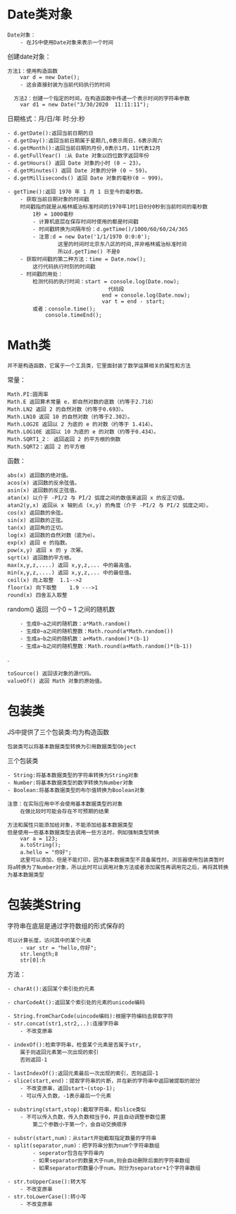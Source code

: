 # Date类对象
    Date对象：
        - 在JS中使用Date对象来表示一个时间

创建date对象：

    方法1：使用构造函数
        var d = new Date();
        - 这会直接封装为当前代码执行的时间

      方法2：创建一个指定的时间，在构造函数中传递一个表示时间的字符串参数
        var d1 = new Date("3/30/2020  11:11:11");

日期格式：月/日/年  时:分:秒

    - d.getDate():返回当前日期的日
    - d.getDay():返回当前日期属于星期几,0表示周日，6表示周六
    - d.getMonth():返回当前日期的月份,0表示1月，11代表12月
    - d.getFullYear() :从 Date 对象以四位数字返回年份 
    - d.getHours() 返回 Date 对象的小时 (0 ~ 23)。 
    - d.getMinutes() 返回 Date 对象的分钟 (0 ~ 59)。 
    - d.getMilliseconds() 返回 Date 对象的毫秒(0 ~ 999)。

    - getTime():返回 1970 年 1 月 1 日至今的毫秒数。
        - 获取当前日期对象的时间戳
        时间戳指的就是从格林威治标准时间的1970年1时1日0分0秒到当前时间的毫秒数
            1秒 = 1000毫秒
            - 计算机底层在保存时间时使用的都是时间戳
            - 时间戳转换为间隔年份：d.getTime()/1000/60/60/24/365
            - 注意:d = new Date('1/1/1970 0:0:0');
                    这里的时间时北京东八区的时间,并非格林威治标准时间
                    所以d.getTime() 不是0
        - 获取时间戳的第二种方法：time = Date.now();
            这行代码执行时刻的时间戳
        - 时间戳的用处：
            检测代码的执行时间：start = console.log(Date.now);
                                    代码段
                                  end = console.log(Date.now);
                                  var t = end - start;
            或者：console.time();
                console.timeEnd();

# Math类

    并不是构造函数，它属于一个工具类，它里面封装了数学运算相关的属性和方法

常量：

    Math.PI:圆周率
    Math.E 返回算术常量 e，即自然对数的底数（约等于2.718） 
    Math.LN2 返回 2 的自然对数（约等于0.693）。 
    Math.LN10 返回 10 的自然对数（约等于2.302）。 
    Math.LOG2E 返回以 2 为底的 e 的对数（约等于 1.414）。 
    Math.LOG10E 返回以 10 为底的 e 的对数（约等于0.434）。 
    Math.SQRT1_2： 返回返回 2 的平方根的倒数 
    Math.SQRT2：返回 2 的平方根

函数：

    abs(x) 返回数的绝对值。
    acos(x) 返回数的反余弦值。
    asin(x) 返回数的反正弦值。
    atan(x) 以介于 -PI/2 与 PI/2 弧度之间的数值来返回 x 的反正切值。 
    atan2(y,x) 返回从 x 轴到点 (x,y) 的角度（介于 -PI/2 与 PI/2 弧度之间）。 
    cos(x) 返回数的余弦。
    sin(x) 返回数的正弦。
    tan(x) 返回角的正切。
    log(x) 返回数的自然对数（底为e）。
    exp(x) 返回 e 的指数。
    pow(x,y) 返回 x 的 y 次幂。
    sqrt(x) 返回数的平方根。
    max(x,y,z,....) 返回 x,y,z,... 中的最高值。
    min(x,y,z,....) 返回 x,y,z,... 中的最低值。
    ceil(x) 向上取整  1.1-->2
    floor(x) 向下取整    1.9 --->1
    round(x) 四舍五入取整

random() 返回 一个0 ~ 1 之间的随机数

        - 生成0~a之间的随机数：a*Math.random()
        - 生成0~a之间的随机整数：Math.round(a*Math.random())
        - 生成a~b之间的随机数：a+Math.random()*(b-1)
        - 生成a~b之间的随机整数：Math.round(a+Math.random()*(b-1))

.

    toSource() 返回该对象的源代码。
    valueOf() 返回 Math 对象的原始值。

# 包装类

JS中提供了三个包装类:均为构造函数

    包装类可以将基本数据类型转换为引用数据类型Object
三个包装类

    - String:将基本数据类型的字符串转换为String对象
    - Number:将基本数据类型的数字转换为Number对象
    - Boolean:将基本数据类型的布尔值转换为Boolean对象

    注意：在实际应用中不会使用基本数据类型的对象
        在做比较时可能会存在不可预期的结果

    方法和属性只能添加给对象，不能添加给基本数据类型
    但是使用一些基本数据类型去调用一些方法时，例如强制类型转换
        var a = 123;
        a.toString();
        a.hello = "你好";  
        这里可以添加，但是不能打印，因为基本数据类型不具备属性时，浏览器使用包装类暂时将a转换为了Number对象，所以此时可以调用对象方法或者添加属性再调用完之后，再将其转换为基本数据类型

# 包装类String
字符串在底层是通过字符数组的形式保存的

    可以计算长度，访问其中的某个元素
        - var str = "hello,你好";
        str.length;8
        str[0]:h
方法：

    - charAt():返回某个索引处的元素

    - charCodeAt():返回某个索引处的元素的unicode编码

    - String.fromCharCode(uincode编码):根据字符编码去获取字符
    - str.concat(str1,str2,..):连接字符串
        - 不改变原串

    - indexOf():检索字符串，检查某个元素是否属于str,
        属于则返回元素第一次出现的索引
        否则返回-1

    - lastIndexOf():返回元素最后一次出现的索引，否则返回-1
    - slice(start,end)：提取字符串的片断，并在新的字符串中返回被提取的部分
        - 不改变原串，返回start~(stop-1);
        - 可以传入负数，-1表示最后一个元素

    - substring(start,stop):截取字符串，和slice类似
        - 不可以传入负数，传入负数相当于0，并且自动调整参数位置
            第二个参数小于第一个，会自动交换顺序

    - substr(start,num)：从start开始截取指定数量的字符串
    - split(separator,num)：把字符串分割为num个字符串数组
            - seperator包含在字符串内
            - 如果separator的数量大于num,则会自动删除后面的字符串数组
            - 如果separator的数量小于num，则分为separator+1个字符串数组

    - str.toUpperCase():转大写
        - 不改变原串
    - str.toLowerCase():转小写
        - 不改变原串